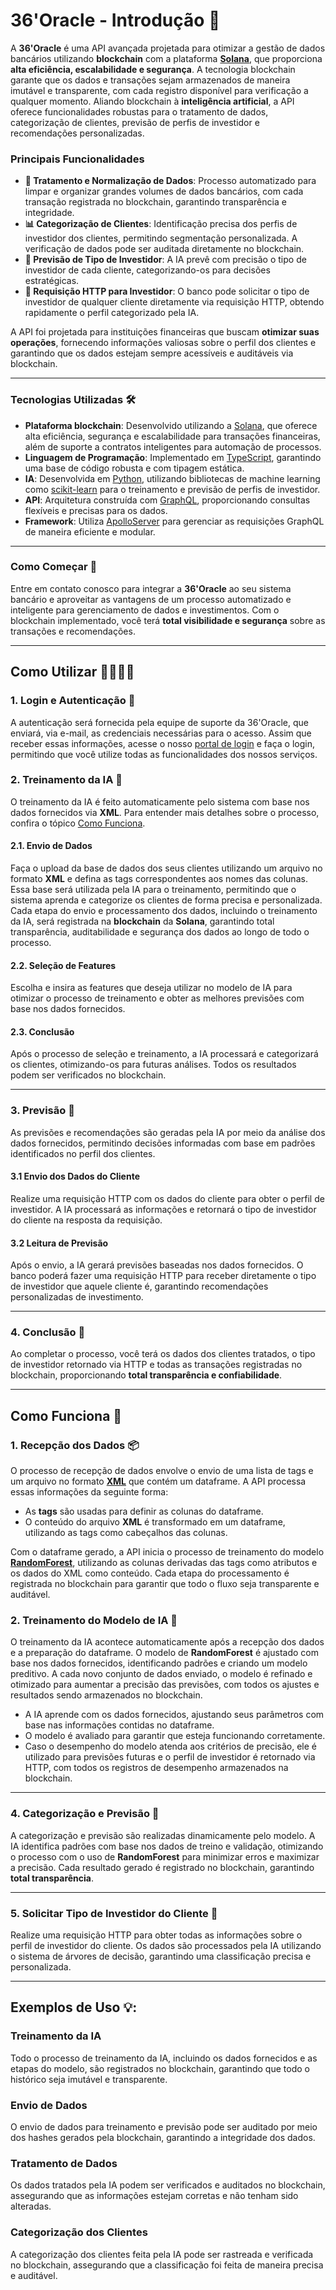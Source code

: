 # 36'Oracle - Introdução 🚀

A **36'Oracle** é uma API avançada projetada para otimizar a gestão de dados bancários utilizando **blockchain** com a plataforma **[Solana](https://solana.com/)**, que proporciona **alta eficiência, escalabilidade e segurança**. A tecnologia blockchain garante que os dados e transações sejam armazenados de maneira imutável e transparente, com cada registro disponível para verificação a qualquer momento. Aliando blockchain à **inteligência artificial**, a API oferece funcionalidades robustas para o tratamento de dados, categorização de clientes, previsão de perfis de investidor e recomendações personalizadas. 

### Principais Funcionalidades

- **🧹 Tratamento e Normalização de Dados**: Processo automatizado para limpar e organizar grandes volumes de dados bancários, com cada transação registrada no blockchain, garantindo transparência e integridade.
- **📊 Categorização de Clientes**: Identificação precisa dos perfis de investidor dos clientes, permitindo segmentação personalizada. A verificação de dados pode ser auditada diretamente no blockchain.
- **🔮 Previsão de Tipo de Investidor**: A IA prevê com precisão o tipo de investidor de cada cliente, categorizando-os para decisões estratégicas.
- **🔗 Requisição HTTP para Investidor**: O banco pode solicitar o tipo de investidor de qualquer cliente diretamente via requisição HTTP, obtendo rapidamente o perfil categorizado pela IA.

A API foi projetada para instituições financeiras que buscam **otimizar suas operações**, fornecendo informações valiosas sobre o perfil dos clientes e garantindo que os dados estejam sempre acessíveis e auditáveis via blockchain.

---

### Tecnologias Utilizadas 🛠️

- **Plataforma blockchain**: Desenvolvido utilizando a [Solana](https://solana.com/), que oferece alta eficiência, segurança e escalabilidade para transações financeiras, além de suporte a contratos inteligentes para automação de processos.
- **Linguagem de Programação**: Implementado em [TypeScript](https://www.typescriptlang.org/), garantindo uma base de código robusta e com tipagem estática.
- **IA**: Desenvolvida em [Python](https://www.python.org/), utilizando bibliotecas de machine learning como [scikit-learn](https://scikit-learn.org/) para o treinamento e previsão de perfis de investidor.
- **API**: Arquitetura construída com [GraphQL](https://graphql.org/), proporcionando consultas flexíveis e precisas para os dados.
- **Framework**: Utiliza [ApolloServer](https://www.apollographql.com/docs/apollo-server/) para gerenciar as requisições GraphQL de maneira eficiente e modular.

---

### Como Começar 🚀

Entre em contato conosco para integrar a **36'Oracle** ao seu sistema bancário e aproveitar as vantagens de um processo automatizado e inteligente para gerenciamento de dados e investimentos. Com o blockchain implementado, você terá **total visibilidade e segurança** sobre as transações e recomendações. 

---

## Como Utilizar 👨‍💻👩‍💻

### 1. Login e Autenticação 🔑
A autenticação será fornecida pela equipe de suporte da 36'Oracle, que enviará, via e-mail, as credenciais necessárias para o acesso. Assim que receber essas informações, acesse o nosso [portal de login](www.google.com.br) e faça o login, permitindo que você utilize todas as funcionalidades dos nossos serviços.

### 2. Treinamento da IA 🤖
O treinamento da IA é feito automaticamente pelo sistema com base nos dados fornecidos via **XML**. Para entender mais detalhes sobre o processo, confira o tópico [Como Funciona](#como-funciona).

#### 2.1. Envio de Dados 
Faça o upload da base de dados dos seus clientes utilizando um arquivo no formato **XML** e defina as tags correspondentes aos nomes das colunas. Essa base será utilizada pela IA para o treinamento, permitindo que o sistema aprenda e categorize os clientes de forma precisa e personalizada. Cada etapa do envio e processamento dos dados, incluindo o treinamento da IA, será registrada na **blockchain** da **Solana**, garantindo total transparência, auditabilidade e segurança dos dados ao longo de todo o processo.

#### 2.2. Seleção de Features
Escolha e insira as features que deseja utilizar no modelo de IA para otimizar o processo de treinamento e obter as melhores previsões com base nos dados fornecidos.


#### 2.3. Conclusão 
Após o processo de seleção e treinamento, a IA processará e categorizará os clientes, otimizando-os para futuras análises. Todos os resultados podem ser verificados no blockchain.

---

### 3. Previsão 🎯

As previsões e recomendações são geradas pela IA por meio da análise dos dados fornecidos, permitindo decisões informadas com base em padrões identificados no perfil dos clientes.

#### 3.1 Envio dos Dados do Cliente 
Realize uma requisição HTTP com os dados do cliente para obter o perfil de investidor. A IA processará as informações e retornará o tipo de investidor do cliente na resposta da requisição.

#### 3.2 Leitura de Previsão 
Após o envio, a IA gerará previsões baseadas nos dados fornecidos. O banco poderá fazer uma requisição HTTP para receber diretamente o tipo de investidor que aquele cliente é, garantindo recomendações personalizadas de investimento.

---

### 4. Conclusão 🏁
Ao completar o processo, você terá os dados dos clientes tratados, o tipo de investidor retornado via HTTP e todas as transações registradas no blockchain, proporcionando **total transparência e confiabilidade**.

---

## Como Funciona 🔧

### 1. Recepção dos Dados 📦

O processo de recepção de dados envolve o envio de uma lista de tags e um arquivo no formato **[XML](https://www.w3.org/XML/)** que contém um dataframe. A API processa essas informações da seguinte forma:

- As **tags** são usadas para definir as colunas do dataframe.
- O conteúdo do arquivo **XML** é transformado em um dataframe, utilizando as tags como cabeçalhos das colunas.

Com o dataframe gerado, a API inicia o processo de treinamento do modelo **[RandomForest](https://scikit-learn.org/stable/modules/generated/sklearn.ensemble.RandomForestClassifier.html)**, utilizando as colunas derivadas das tags como atributos e os dados do XML como conteúdo. Cada etapa do processamento é registrada no blockchain para garantir que todo o fluxo seja transparente e auditável.

### 2. Treinamento do Modelo de IA 🧠

O treinamento da IA acontece automaticamente após a recepção dos dados e a preparação do dataframe. O modelo de **RandomForest** é ajustado com base nos dados fornecidos, identificando padrões e criando um modelo preditivo. A cada novo conjunto de dados enviado, o modelo é refinado e otimizado para aumentar a precisão das previsões, com todos os ajustes e resultados sendo armazenados no blockchain.

- A IA aprende com os dados fornecidos, ajustando seus parâmetros com base nas informações contidas no dataframe.
- O modelo é avaliado para garantir que esteja funcionando corretamente.
- Caso o desempenho do modelo atenda aos critérios de precisão, ele é utilizado para previsões futuras e o perfil de investidor é retornado via HTTP, com todos os registros de desempenho armazenados na blockchain.

---

### 4. Categorização e Previsão 🔢

A categorização e previsão são realizadas dinamicamente pelo modelo. A IA identifica padrões com base nos dados de treino e validação, otimizando o processo com o uso de **RandomForest** para minimizar erros e maximizar a precisão. Cada resultado gerado é registrado no blockchain, garantindo **total transparência**.

---

### 5. Solicitar Tipo de Investidor do Cliente 📝
Realize uma requisição HTTP para obter todas as informações sobre o perfil de investidor do cliente. Os dados são processados pela IA utilizando o sistema de árvores de decisão, garantindo uma classificação precisa e personalizada.

---

## Exemplos de Uso 💡:

### Treinamento da IA 
Todo o processo de treinamento da IA, incluindo os dados fornecidos e as etapas do modelo, são registrados no blockchain, garantindo que todo o histórico seja imutável e transparente.

### Envio de Dados
O envio de dados para treinamento e previsão pode ser auditado por meio dos hashes gerados pela blockchain, garantindo a integridade dos dados.

### Tratamento de Dados 
Os dados tratados pela IA podem ser verificados e auditados no blockchain, assegurando que as informações estejam corretas e não tenham sido alteradas.

### Categorização dos Clientes
A categorização dos clientes feita pela IA pode ser rastreada e verificada no blockchain, assegurando que a classificação foi feita de maneira precisa e auditável.
